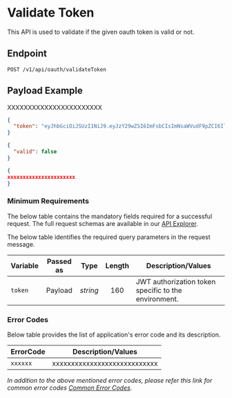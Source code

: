 # Validate Token

This API is used to validate if the given oauth token is valid or not.

## Endpoint

`POST /v1/api/oauth/validateToken`

## Payload Example

<!--
type: tab
titles: Request, Response, Error
-->

XXXXXXXXXXXXXXXXXXXXXXX
```json
{
  "token": "eyJhbGciOiJSUzI1NiJ9.eyJzY29wZSI6ImFsbCIsImNsaWVudF9pZCI6IlBPQ19OQUJfRGV2IiwiZmlyc3RWaXNpb25JZCI6IjAwMDAwQVVOQUIiLCJleHAiOjE3NTAzNTc4MDB9.qYzJ5krS5F1shsACN3qcVmpF7zOB8uhE28TvjI37aDAP3ZDMONm0947eRxnWo0AkBdmY6JMDtRH-hYpgEiTg_VrjlkimjeSjdJDEzjLoDgNqVV3bCqY-SuAczan2bJs58L3iXgUWKhj7f9ax9-SUfkFRwX4ELWHrnUA926c4Il-ISoH-g-t-yljLxAzg2Yb9n_8LgYGgvC-1g5ntmzLtpxq6JHCsJM7LCOwhE7tSfeqq9ie5FknUuQuCqFd9wTemDe_-BAzYCVzDLLbq_Ath3HTYoKP-hDRuJAVybizYRQ-YIclAz6OGg9JKrDmZHe3HEOb5U-gKLMf_Mpt4UprW4w"
}

```

<!--
type: tab
-->

```json
{
  "valid": false
}
```

<!--
type: tab
-->

```json
{
xxxxxxxxxxxxxxxxxxxxxx
}
```

<!-- type: tab-end -->

### Minimum Requirements

The below table contains the mandatory fields required for a successful request. The full request schemas are available in our [API Explorer](../api/?type=post&path=/v1/api/oauth/validateToken).

The below table identifies the required query parameters in the request message.

| Variable | Passed as | Type | Length | Description/Values |
| -------- | :-------: | :--: | :------------: | ------------------ |
| `token` | Payload | *string* | 160 | JWT authorization token specific to the environment. |

### Error Codes

Below table provides the list of application's error code and its description.

| ErrorCode |  Description/Values |
| --------  | ------------------ |
|`xxxxxx` | xxxxxxxxxxxxxxxxxxxxxxxxxxxx |  


*In addition to the above mentioned error codes, please refer this link for common error codes [Common Error Codes](?path=docs/Common_Error_Code.md).*